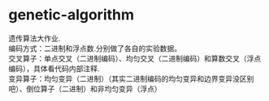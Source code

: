 # genetic-algorithm
遗传算法大作业.  
编码方式：二进制和浮点数.分别做了各自的实验数据。     
交叉算子：单点交叉（二进制编码）、均匀交叉（二进制编码）和算数交叉（浮点编码），具体看代码内部注释.  
变异算子：均匀变异（二进制）（其实二进制编码的均匀变异和边界变异没区别吧）、倒位算子（二进制）和非均匀变异（浮点）  
